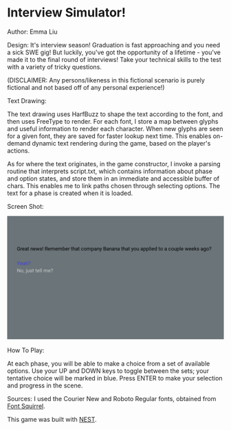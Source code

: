 # Interview Simulator!

Author: Emma Liu

Design: It's interview season! Graduation is fast approaching and you need a sick SWE gig! But luckily, you've got the opportunity of a lifetime - you've made it to the final round of interviews! Take your technical skills to the test with a variety of tricky questions.

(DISCLAIMER: Any persons/likeness in this fictional scenario is purely fictional and not based off of any personal experience!)

Text Drawing:

The text drawing uses HarfBuzz to shape the text according to the font, and then uses FreeType to render. For each font, I store a map between glyphs and useful information to render each character. When new glyphs are seen for a given font, they are saved for faster lookup next time. This enables on-demand dynamic text rendering during the game, based on the player's actions. 

As for where the text originates, in the game constructor, I invoke a parsing routine
that interprets script.txt, which contains information about phase and option states, 
and store them in an immediate and accessible buffer of chars.
This enables me to link paths chosen through selecting options. 
The text for a phase is created when it is loaded.

Screen Shot:

![Screen Shot](screenshot.png)

How To Play:

At each phase, you will be able to make a choice from a set of available options. Use your UP and DOWN keys to toggle between the sets; your tentative choice will be marked in blue. Press ENTER to make your selection and progress in the scene.

Sources: I used the Courier New and Roboto Regular fonts, obtained from [Font Squirrel](https://www.fontsquirrel.com/).

This game was built with [NEST](NEST.md).


